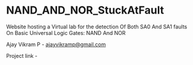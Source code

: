# NAND_AND_NOR_StuckAtFault
Website hosting a Virtual lab for the detection Of Both SA0 And SA1 faults On Basic Universal Logic Gates: NAND And NOR

Ajay Vikram P - ajayvikramp@gmail.com

Project link - 
